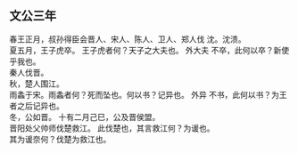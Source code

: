 ## 文公三年
春王正月，叔孙得臣会晋人、宋人、陈人、卫人、郑人伐
沈。沈溃。  
夏五月，王子虎卒。 王子虎者何？天子之大夫也。 外大夫
不卒，此何以卒？新使乎我也。  
秦人伐晋。  
秋，楚人围江。  
雨螽于宋。雨螽者何？死而坠也。何以书？记异也。 外异
不书，此何以书？为王者之后记异也。  
冬，公如晋。 十有二月己巳，公及晋侯盟。  
晋阳处父帅师伐楚救江。 此伐楚也，其言救江何？为谖也。  
其为谖奈何？伐楚为救江也。  

